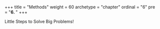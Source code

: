 +++
title = "Methods"
weight = 60
archetype = "chapter"
ordinal = "6"
pre = "<b>6. </b>"
+++


Little Steps to Solve Big Problems!

